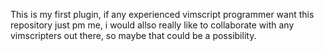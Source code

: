This is my first plugin, if any experienced vimscript programmer want this repository just pm me, 
i would allso really like to collaborate with any vimscripters out there, so maybe that could be a possibility.

